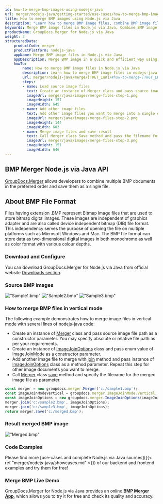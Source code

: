 ```yaml
---
id: how-to-merge-bmp-images-using-nodejs-java
url: merger/nodejs-java/getting-started/use-cases/how-to-merge-bmp-images-using-nodejs-java
title: How to merge BMP images using Node.js via Java
description: "Learn how to merge BMP image files, combine BMP image files into one file programmatically in nodejs-java language using GroupDocs.Merger for Node.js via Java library."
keywords: Merge BMP image files in Node.js via Java, Combine BMP image files programmatically
productName: GroupDocs.Merger for Node.js via Java
weight: 3
structuredData:
    productCode: merger
    productPlatform: nodejs-java
    appName: Merge BMP image files in Node.js via Java
    appDescription: Merge BMP image in a quick and efficient way using nodejs-java language and GroupDocs.Merger for Node.js via Java API, without the use of any third-party software like Microsoft or Open Office.
    howTo:
        name: How to merge BMP image files in Node.js via Java 
        description: Learn how to merge BMP image files in nodejs-java language and GroupDocs.Merger for Node.js via Java API, without the use of any third-party software like Microsoft or Open Office.
        url: merger/nodejs-java/merge/[TRGT_LWR]/#how-to-merge-[TRGT_LWR]-files-in-nodejs-java
        steps:
        - name: Load source image files 
          text: Create an instance of Merger class and pass source image file path as a constructor parameter. You may specify absolute or relative file path as per your requirements. 
          imageUrl: merger/java/images/merge-files-step-1.png
          imageHeight: 157
          imageWidth: 645
        - name: Add other image files
          text: Add other image files you want to merge into a single document with Join method of Merger class.
          imageUrl: merger/java/images/merge-files-step-2.png
          imageHeight: 144
          imageWidth: 603
        - name: Merge image files and save result 
          text: Call Merger class Save method and pass the filename for the resultant image file as parameter.
          imageUrl: merger/java/images/merge-files-step-3.png
          imageHeight: 151
          imageWidth: 646
---
```


## BMP Merger Node.js via Java API

[GroupDocs.Merger](https://products.groupdocs.com/merger/nodejs-java) allows developers to combine multiple BMP documents in the preferred order and save them as a single file.

## About BMP File Format

Files having extension .BMP represent Bitmap Image files that are used to store bitmap digital images. These images are independent of graphics adapter and are also called device independent bitmap (DIB) file format. This independency serves the purpose of opening the file on multiple platforms such as Microsoft Windows and Mac. The BMP file format can store data as two-dimensional digital images in both monochrome as well as color format with various colour depths.

### Download and Configure

You can download GroupDocs.Merger for Node.js via Java from official website [Downloads section](https://downloads.groupdocs.com/merger/nodejs-java).

### Source BMP images

!["Sample1.bmp"](/merger/java/images/jpg/sample1.jpg)
!["Sample2.bmp"](/merger/java/images/jpg/sample2.jpg)
!["Sample3.bmp"](/merger/java/images/jpg/sample3.jpg)

### How to merge BMP files in vertical mode

The following example demonstrates how to merge image files in vertical mode with several lines of nodejs-java code:

* Create an instance of [Merger](https://reference.groupdocs.com/merger/java/com.groupdocs.merger/Merger) class and pass source image file path as a constructor parameter. You may specify absolute or relative file path as per your requirements.
* Create an instance of [ImageJoinOptions](https://reference.groupdocs.com/merger/java/com.groupdocs.merger.domain.options/ImageJoinOptions) class and pass enum value of [ImageJoinMode](https://reference.groupdocs.com/merger/java/com.groupdocs.merger.domain.options/ImageJoinMode) as a constructor parameter.
* Add another image file to merge with [join](https://reference.groupdocs.com/merger/java/com.groupdocs.merger/Merger#join(java.io.InputStream)) method and pass instance of [ImageJoinOptions](https://reference.groupdocs.com/merger/java/com.groupdocs.merger.domain.options/ImageJoinOptions) class as a method parameter. Repeat this step for other image documents you want to merge.
* Call [Merger](https://reference.groupdocs.com/merger/java/com.groupdocs.merger/Merger) class [save](https://reference.groupdocs.com/merger/java/com.groupdocs.merger/Merger#save(java.io.OutputStream)) method and specify the filename for the merged image file as parameter.

```js
const merger = new groupdocs.merger.Merger('c:/sample1.bmp');
const imageJoinModeVertical = groupdocs.merger.ImageJoinMode.Vertical;
const imageJoinOptions = new groupdocs.merger.ImageJoinOptions(imageJoinModeVertical);
merger.join('c:/sample2.bmp', imageJoinOptions);
merger.join('c:/sample3.bmp', imageJoinOptions);
return merger.save('c:/merged.bmp');
```

### Result merged BMP image

!["Merged.bmp"](/merger/java/images/jpg/merged_vertical.jpg)

### Code Examples

Please find more [use-cases and complete Node.js via Java sources]({{< ref "merger/nodejs-java/showcases.md" >}}) of our backend and frontend examples and try them for free!

### Merge BMP Live Demo

GroupDocs.Merger for Node.js via Java provides an online [**BMP Merger App**](https://products.groupdocs.app/images/bmp), which allows you to try it for free and check its quality and accuracy.
